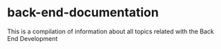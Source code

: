 # back-end-documentation
This is a compilation of information about all topics related with the Back End Development
